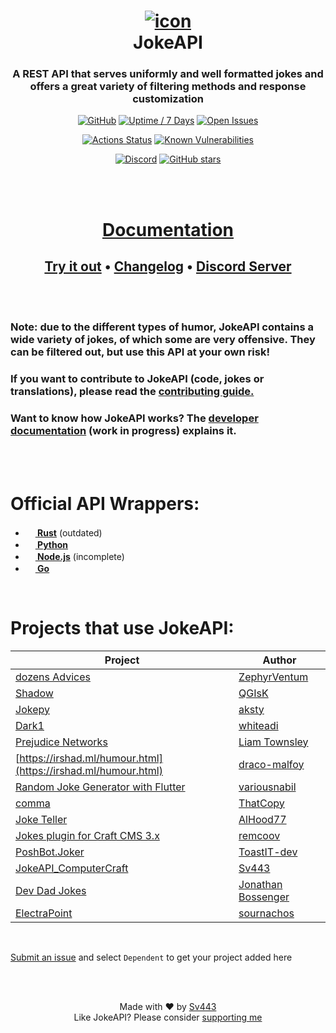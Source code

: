 <div align="center" style="text-align:center">

# [![icon](https://sv443.net/cdn/jokeapi/icon_readme.png)](#readme)<br>JokeAPI
### A REST API that serves uniformly and well formatted jokes and offers a great variety of filtering methods and response customization
[![GitHub](https://img.shields.io/github/license/Sv443/JokeAPI)](https://sv443.net/LICENSE)
[![Uptime / 7 Days](https://img.shields.io/uptimerobot/ratio/7/m784261094-bff76b959ebb8fc39f7eb2d0)](https://status.sv443.net/)
[![Open Issues](https://img.shields.io/github/issues/Sv443/JokeAPI)](https://github.com/Sv443/JokeAPI/issues)
  
[![Actions Status](https://github.com/Sv443/JokeAPI/workflows/build/badge.svg)](https://github.com/Sv443/JokeAPI/actions)
[![Known Vulnerabilities](https://snyk.io/test/github/Sv443/JokeAPI/badge.svg)](https://snyk.io/test/github/Sv443/JokeAPI)
  
[![Discord](https://img.shields.io/discord/565933531214118942)](https://discord.gg/aBH4uRG)
[![GitHub stars](https://img.shields.io/github/stars/Sv443/JokeAPI?style=social)](https://github.com/Sv443/JokeAPI/stargazers)

<br><br>

# [Documentation](https://jokeapi.dev/)
## [Try it out](https://jokeapi.dev/#try-it) &bull; [Changelog](./changelog.md) &bull; [Discord Server](https://dc.sv443.net/)


</div>
<br><br>

### Note: due to the different types of humor, JokeAPI contains a wide variety of jokes, of which some are very offensive. They can be filtered out, but use this API at your own risk!
### If you want to contribute to JokeAPI (code, jokes or translations), please read the [contributing guide.](./.github/Contributing.md)
### Want to know how JokeAPI works? The [developer documentation](https://github.com/Sv443/JokeAPI/tree/version/2.4.0/dev/docs/home.md#readme) (work in progress) explains it.

<br><br>

# Official API Wrappers:
- <b><a href="https://github.com/canarado/sv443_jokeapi_wrapper#readme"><img src="./docs/static/external/rust.svg" width="16" height="16"> Rust</a></b> (outdated)
- <b><a href="https://github.com/thenamesweretakenalready/Sv443s-JokeAPI-Python-Wrapper#readme"><img src="./docs/static/external/python.svg" width="16" height="16"> Python</a></b>
- <b><a href="https://github.com/sahithyandev/sv443-joke-api-js-wrapper#readme"><img src="./docs/static/external/nodejs.svg" width="16" height="16"> Node.js</a></b> (incomplete)
- <b><a href="https://github.com/Icelain/jokeapi#readme"><img src="./docs/static/external/golang.svg" width="16" height="16"> Go</a></b>


<br>

# Projects that use JokeAPI:
| Project | Author |
| --- | --- |
| [dozens Advices](https://github.com/ZephyrVentum/dozens-Advices) | [ZephyrVentum](https://github.com/ZephyrVentum) |
| [Shadow](https://github.com/QGIsK/Shadow) | [QGIsK](https://github.com/QGIsK) |
| [Jokepy](https://github.com/aksty/Jokepy) | [aksty](https://github.com/aksty) |
| [Dark1](https://github.com/whiteadi/Dark1) | [whiteadi](https://github.com/whiteadi) |
| [Prejudice Networks](https://github.com/LiamTownsley/Prejudice-Networks) | [Liam Townsley](https://github.com/LiamTownsley) |
| [https://irshad.ml/humour.html](https://irshad.ml/humour.html) | [draco-malfoy](https://github.com/draco-malfoy) |
| [Random Joke Generator with Flutter](https://github.com/variousnabil/Random-Joke-Generator-with-Flutter) | [variousnabil](https://github.com/variousnabil) |
| [comma](https://thatcopy.pw/comma) | [ThatCopy](https://github.com/ThatCopy) |
| [Joke Teller](https://github.com/AlHood77/Joke_Teller) | [AlHood77](https://github.com/AlHood77) |
| [Jokes plugin for Craft CMS 3.x](https://github.com/remcoov/jokes) | [remcoov](https://github.com/remcoov) |
| [PoshBot.Joker](https://github.com/ToastIT-dev/PoshBot.Joker) | [ToastIT-dev](https://github.com/ToastIT-dev) |
| [JokeAPI_ComputerCraft](https://github.com/Sv443/JokeAPI_ComputerCraft) | [Sv443](https://github.com/Sv443) |
| [Dev Dad Jokes](https://github.com/jonathanbossenger/devdadjokes) | [Jonathan Bossenger](https://github.com/jonathanbossenger) |
| [ElectraPoint](https://github.com/sournachos/ElectraPoint) | [sournachos](https://github.com/sournachos) |

<br>

[Submit an issue](https://github.com/Sv443/JokeAPI/issues/new/choose) and select `Dependent` to get your project added here

<!--
Old list-style dependents:
- [dozens Advices](https://github.com/ZephyrVentum/dozens-Advices) by [ZephyrVentum](https://github.com/ZephyrVentum)
- [Shadow-bot](https://github.com/QGIsK/Shadow-bot) by [QGIsK](https://github.com/QGIsK)
- [Jokepy](https://github.com/aksty/Jokepy) by [aksty](https://github.com/aksty)
- [Dark1](https://github.com/whiteadi/Dark1) by [whiteadi](https://github.com/whiteadi)
- [Prejudice Networks](https://github.com/LiamTownsley/Prejudice-Networks) by [Liam Townsley](https://github.com/LiamTownsley)
- [https://irshad.ml/humour.html](https://irshad.ml/humour.html) by [draco-malfoy](https://github.com/draco-malfoy)
- [Random Joke Generator with Flutter](https://github.com/variousnabil/Random-Joke-Generator-with-Flutter) by [variousnabil](https://github.com/variousnabil)
- [comma](https://thatcopy.pw/comma) by [ThatCopy](https://github.com/ThatCopy)
- [Joke Teller](https://github.com/AlHood77/Joke_Teller) by [AlHood77](https://github.com/AlHood77)
- [Jokes plugin for Craft CMS 3.x](https://github.com/remcoov/jokes) by [remcoov](https://github.com/remcoov)
- [PoshBot.Joker](https://github.com/ToastIT-dev/PoshBot.Joker) by [ToastIT-dev](https://github.com/ToastIT-dev)
- [JokeAPI_ComputerCraft](https://github.com/Sv443/JokeAPI_ComputerCraft) by [Sv443](https://github.com/Sv443)
-->


<br><br>
<div align="center" style="text-align:center">

Made with ❤️ by [Sv443](https://github.com/Sv443)  
Like JokeAPI? Please consider [supporting me](https://github.com/sponsors/Sv443)

</div>
